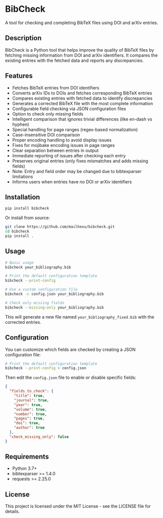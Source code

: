 # BibCheck

A tool for checking and completing BibTeX files using DOI and arXiv entries.

## Description

BibCheck is a Python tool that helps improve the quality of BibTeX files by fetching missing information from DOI and arXiv identifiers. It compares the existing entries with the fetched data and reports any discrepancies.

## Features

- Fetches BibTeX entries from DOI identifiers
- Converts arXiv IDs to DOIs and fetches corresponding BibTeX entries
- Compares existing entries with fetched data to identify discrepancies
- Generates a corrected BibTeX file with the most complete information
- Configurable field checking via JSON configuration files
- Option to check only missing fields
- Intelligent comparison that ignores trivial differences (like en-dash vs hyphen)
- Special handling for page ranges (regex-based normalization)
- Case-insensitive DOI comparison
- Proper encoding handling to avoid display issues
- Fixes for mojibake encoding issues in page ranges
- Clear separation between entries in output
- Immediate reporting of issues after checking each entry
- Preserves original entries (only fixes mismatches and adds missing fields)
- Note: Entry and field order may be changed due to bibtexparser limitations
- Informs users when entries have no DOI or arXiv identifiers

## Installation

```bash
pip install bibcheck
```

Or install from source:

```bash
git clone https://github.com/mailhexu/bibcheck.git
cd bibcheck
pip install .
```

## Usage

```bash
# Basic usage
bibcheck your_bibliography.bib

# Print the default configuration template
bibcheck --print-config

# Use a custom configuration file
bibcheck -c config.json your_bibliography.bib

# Check only missing fields
bibcheck --missing-only your_bibliography.bib
```

This will generate a new file named `your_bibliography_fixed.bib` with the corrected entries.

## Configuration

You can customize which fields are checked by creating a JSON configuration file:

```bash
# Print the default configuration template
bibcheck --print-config > config.json
```

Then edit the `config.json` file to enable or disable specific fields:

```json
{
  "fields_to_check": {
    "title": true,
    "journal": true,
    "year": true,
    "volume": true,
    "number": true,
    "pages": true,
    "doi": true,
    "author": true
  },
  "check_missing_only": false
}
```
## Requirements

- Python 3.7+
- bibtexparser >= 1.4.0
- requests >= 2.25.0

## License

This project is licensed under the MIT License - see the LICENSE file for details.
